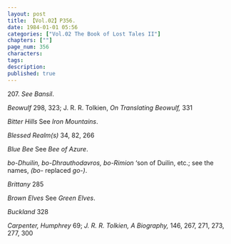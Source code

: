 ```yaml
---
layout: post
title: 【Vol.02】P356.
date: 1984-01-01 05:56
categories: ["Vol.02 The Book of Lost Tales II"]
chapters: [""]
page_num: 356
characters: 
tags: 
description: 
published: true
---
```


<p style="text-indent: 0;">
207. <I>See Bansil</I>.
</p>

<I>Beowulf</I>   298, 323; J. R. R. Tolkien, <I>On Translating Beowulf,</I> 331

<I>Bitter Hills</I>    See <I>Iron Mountains</I>.

<I>Blessed Realm(s)</I>     34, 82, 266

<I>Blue Bee</I>    See <I>Bee of Azure</I>.

<I>bo-Dhuilin,     bo-Dhrauthodavros, bo-Rimion</I> ‘son of Duilin, etc.; see the names, <I>(bo-</I> replaced <I>go-)</I>.

<I>Brittany</I>    285

<I>Brown Elves</I>     See <I>Green Elves</I>.

<I>Buckland</I>    328

<I>Carpenter, Humphrey</I> 69; <I>J. R. R. Tolkien, A Biography,</I> 146, 267, 271, 273, 277, 300

